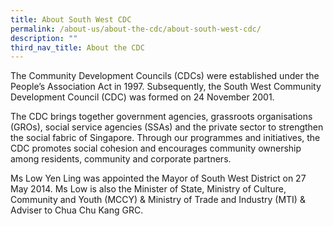 ```yaml
---
title: About South West CDC
permalink: /about-us/about-the-cdc/about-south-west-cdc/
description: ""
third_nav_title: About the CDC
---
```

The Community Development Councils (CDCs) were established under the People’s Association Act in 1997. Subsequently, the South West Community Development Council (CDC) was formed on 24 November 2001.

The CDC brings together government agencies, grassroots organisations (GROs), social service agencies (SSAs) and the private sector to strengthen the social fabric of Singapore. Through our programmes and initiatives, the CDC promotes social cohesion and encourages community ownership among residents, community and corporate partners.  

Ms Low Yen Ling was appointed the Mayor of South West District on 27 May 2014. Ms Low is also the Minister of State, Ministry of Culture, Community and Youth (MCCY) & Ministry of Trade and Industry (MTI) & Adviser to Chua Chu Kang GRC.
